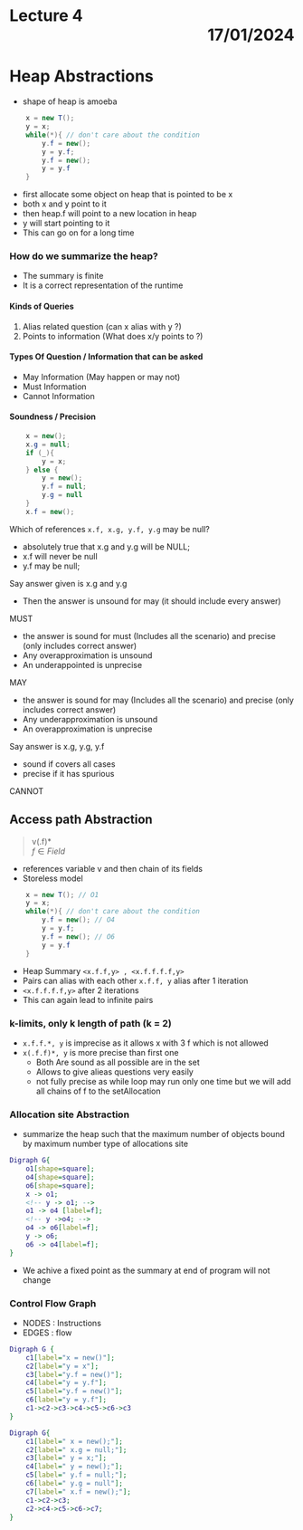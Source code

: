 # Lecture 4 <div style="text-align:right"> 17/01/2024 </div>

# Heap Abstractions
- shape of heap is amoeba

```java 
    x = new T();
    y = x;
    while(*){ // don't care about the condition
        y.f = new();
        y = y.f;
        y.f = new();
        y = y.f
    }
```

- first allocate some object on heap that is pointed to be x
- both x and y point to it 
- then heap.f will point to a new location in heap
- y will start pointing to it
- This can go on for a long time

### How do we summarize the heap?
- The summary is finite 
- It is a correct representation of the runtime

#### Kinds of Queries 
1) Alias related question (can x alias with y ?)
2) Points to information (What does x/y points to ?)

#### Types Of Question / Information that can be asked
- May Information (May happen or may not)
- Must Information
- Cannot Information

#### Soundness / Precision

```java
    x = new();
    x.g = null;
    if (_){
        y = x;
    } else {
        y = new();
        y.f = null;
        y.g = null
    }
    x.f = new();
```

Which of references `x.f, x.g, y.f, y.g` may be null?
- absolutely true that x.g and y.g will be NULL;
- x.f will never be null
- y.f may be null;

Say answer given is x.g and y.g
- Then the answer is unsound for may (it should include every answer)

MUST
- the answer is sound for must (Includes all the scenario) and precise (only includes correct answer)
- Any overapproximation is unsound
- An underappointed is unprecise
 
MAY
- the answer is sound for may (Includes all the scenario) and precise (only includes correct answer)
- Any underapproximation is unsound
- An overapproximation is unprecise
 
Say answer is x.g, y.g, y.f
- sound if covers all cases
- precise if it has spurious 

CANNOT

## Access path Abstraction
> v(.f)*  
$f \in Field$
- references variable v and then chain of its fields 
- Storeless model
```java 
    x = new T(); // O1
    y = x;
    while(*){ // don't care about the condition
        y.f = new(); // O4
        y = y.f;
        y.f = new(); // O6
        y = y.f
    }
```
- Heap Summary `<x.f.f,y> , <x.f.f.f.f,y>`
- Pairs can alias with each other `x.f.f, y` alias after 1 iteration
- `<x.f.f.f.f,y>` after 2 iterations
- This can again lead to infinite pairs
### k-limits, only k length of path (k = 2)
- `x.f.f.*, y` is imprecise as it allows x with 3 f which is not allowed 
- `x(.f.f)*, y` is more precise than first one
    * Both Are sound as all possible are in the set 
    * Allows to give alieas questions very easily 
    * not fully precise as while loop may run only one time but we will add all chains of f to the setAllocation

### Allocation site Abstraction
- summarize the heap such that the maximum number of objects bound by maximum number type of allocations site
 
```dot
Digraph G{
    o1[shape=square];
    o4[shape=square];
    o6[shape=square];
    x -> o1;
    <!-- y -> o1; -->
    o1 -> o4 [label=f];
    <!-- y ->o4; -->
    o4 -> o6[label=f];
    y -> o6;
    o6 -> o4[label=f];
}
```
- We achive a fixed point as the summary at end of program will not change

### Control Flow Graph
- NODES : Instructions
- EDGES : flow

```dot
Digraph G {
    c1[label="x = new()"];
    c2[label="y = x"];
    c3[label="y.f = new()"];
    c4[label="y = y.f"];
    c5[label="y.f = new()"];
    c6[label="y = y.f"];
    c1->c2->c3->c4->c5->c6->c3
}
```

```dot
Digraph G{
    c1[label=" x = new();"];
    c2[label=" x.g = null;"];
    c3[label=" y = x;"];
    c4[label=" y = new();"];
    c5[label=" y.f = null;"];
    c6[label=" y.g = null"];
    c7[label=" x.f = new();"];
    c1->c2->c3;
    c2->c4->c5->c6->c7;
}
```


